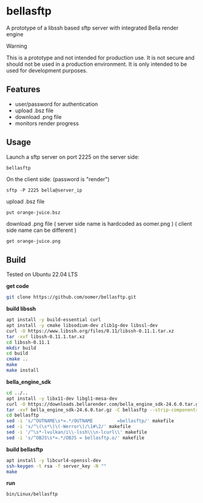 # bellasftp
A prototype of a libssh based sftp server with integrated Bella render engine

> [!WARNING]
> This is a prototype and not intended for production use.
> It is not secure and should not be used in a production environment.
> It is only intended to be used for development purposes.

## Features

- user/password for authentication
- upload .bsz file
- download .png file
- monitors render progress

## Usage

 Launch a sftp server on port 2225 on the server side:
```sh
bellasftp
```

On the client side: (password is "render")
```
sftp -P 2225 bella@server_ip
```

upload .bsz file
```
put orange-juice.bsz
```

download .png file ( server side name is hardcoded as oomer.png )
( client side name can be different )
```
get orange-juice.png
```

## Build

Tested on Ubuntu 22.04 LTS

**get code**
```sh
git clone https://github.com/oomer/bellasftp.git
```

**build libssh**
```sh
apt install -y build-essential curl 
apt install -y cmake libsodium-dev zlib1g-dev libssl-dev
curl -O https://www.libssh.org/files/0.11/libssh-0.11.1.tar.xz
tar -xvf libssh-0.11.1.tar.xz
cd libssh-0.11.1
mkdir build
cd build
cmake ..
make
make install
```

**bella_engine_sdk**
```sh
cd ../..
apt install -y libx11-dev libgl1-mesa-dev
curl -O https://downloads.bellarender.com/bella_engine_sdk-24.6.0.tar.gz
tar -xvf bella_engine_sdk-24.6.0.tar.gz -C bellasftp --strip-components=1
cd bellasftp
sed -i 's/^OUTNAME\s*=.*/OUTNAME         =bellasftp/' makefile
sed -i 's/^\(\s*\)\(-Werror\)/\1#\2/' makefile
sed -i '/^\s*-lvulkan/i\\-lssh\\\n-lcurl\\' makefile
sed -i 's/^OBJS\s*=.*/OBJS = bellasftp.o/' makefile
```

**build bellasftp**
```sh
apt install -y libcurl4-openssl-dev
ssh-keygen -t rsa -f server_key -N ""
make
```

**run**
```sh
bin/Linux/bellasftp
```